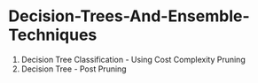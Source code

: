# Decision-Trees-And-Ensemble-Techniques
1. Decision Tree Classification - Using Cost Complexity Pruning
2. Decision Tree - Post Pruning
